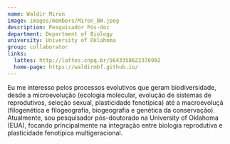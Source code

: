 ```yaml
---
name: Waldir Miron
image: images/members/Miron_BW.jpeg
description: Pesquisador Pós-doc
department: Department of Biology
university: University of Oklahoma
group: collaborator
links:
  lattes: http://lattes.cnpq.br/5643358622376992
  home-page: https://waldirmbf.github.io/
---
```


⁠⁠Eu me interesso pelos processos evolutivos que geram biodiversidade, desde a microevolução (ecologia molecular, evolução de sistemas de reprodutivos, seleção sexual, plasticidade fenotípica) até a macroevoluçã (filogenética e filogeografia, biogeografia e genética da conservação). Atualmente, sou pesquisador pós-doutorado na University of Oklahoma (EUA), focando principalmente na integração entre biologia reprodutiva e plasticidade fenotípica multigeracional.